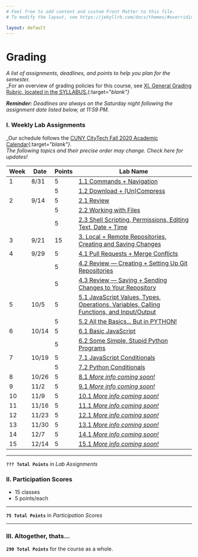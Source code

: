 ```yaml
---
# Feel free to add content and custom Front Matter to this file.
# To modify the layout, see https://jekyllrb.com/docs/themes/#overriding-theme-defaults

layout: default
---
```


# Grading
_A list of assignments, deadlines, and points to help you plan for the semester._  
_For an overview of grading policies for this course, see [XI. General Grading Rubric, located in the SYLLABUS.](index.html){:target="_blank"}_  

<div class="instructornote">
<p markdown="span"><em><b>Reminder:</b> Deadlines are always on the Saturday night following the assignment date listed below, at 11:59 PM.</em></p></div>
<!-- _**Reminder:** Deadlines are always on the Saturday night at 11:59 PM following the assignment date listed below._   -->

### I. Weekly Lab Assignments

_Our schedule follows the [CUNY CityTech Fall 2020 Academic Calendar](http://www.citytech.cuny.edu/registrar/docs/fall_2020.pdf){:target="_blank"}._   
_The following topics and their precise order may change. Check here for updates!_  

<div class="schedulingtable">
<table>
<colgroup>
<col width="5%" />
<col width="10%" />
<col width="5%" />
<col width="80%" />
</colgroup>
<thead>
<tr class="header">
<th>Week</th>
<th>Date</th>
<th>Points</th>
<th>Lab Name</th>
</tr>
</thead>
<tbody>
<tr>
<td markdown="span">1</td>
<td markdown="span">8/31</td>
<td markdown="span">5</td>
<td markdown="span"><a href="/Goldford-MTEC1003-OL04/schedule.html#w1" target="_blank">1.1 Commands + Navigation</a></td>
</tr>
<tr>
<td markdown="span"></td>
<td markdown="span"></td>
<td markdown="span">5</td>
<td markdown="span"><a href="/Goldford-MTEC1003-OL04/schedule.html#w1" target="_blank">1.2 Download + (Un)Compress</a></td>
</tr>
<tr>
<td markdown="span">2</td>
<td markdown="span">9/14</td>
<td markdown="span">5</td>
<td markdown="span"><a href="/Goldford-MTEC1003-OL04/schedule.html#w2" target="_blank">2.1 Review</a></td>
</tr>
<tr>
<td markdown="span"></td>
<td markdown="span"></td>
<td markdown="span">5</td>
<td markdown="span"><a href="/Goldford-MTEC1003-OL04/schedule.html#w2" target="_blank">2.2 Working with Files</a></td>
</tr>
<tr>
<td markdown="span"></td>
<td markdown="span"></td>
<td markdown="span">5</td>
<td markdown="span"><a href="/Goldford-MTEC1003-OL04/schedule.html#w2" target="_blank">2.3 Shell Scripting, Permissions, Editing Text, Date + Time</a></td>
</tr>
<tr>
<td markdown="span">3</td>
<td markdown="span">9/21</td>
<td markdown="span">15</td>
<td markdown="span"><a href="/Goldford-MTEC1003-OL04/schedule.html#w3" target="_blank">3. Local + Remote Repositories, Creating and Saving Changes</a></td>
</tr>
<tr>
<td markdown="span">4</td>
<td markdown="span">9/29</td>
<td markdown="span">5</td>
<td markdown="span"><a href="/Goldford-MTEC1003-OL04/schedule.html#w4" target="_blank">4.1 Pull Requests + Merge Conflicts</a></td>
</tr>
<tr>
<td markdown="span"></td>
<td markdown="span"></td>
<td markdown="span">5</td>
<td markdown="span"><a href="/Goldford-MTEC1003-OL04/schedule.html#w4" target="_blank">4.2 Review — Creating + Setting Up Git Repositories</a></td>
</tr>
<tr>
<td markdown="span"></td>
<td markdown="span"></td>
<td markdown="span">5</td>
<td markdown="span"><a href="/Goldford-MTEC1003-OL04/schedule.html#w4" target="_blank">4.3 Review — Saving + Sending Changes to Your Repository</a></td>
</tr>
<tr>
<td markdown="span">5</td>
<td markdown="span">10/5</td>
<td markdown="span">5</td>
<td markdown="span"><a href="/Goldford-MTEC1003-OL04/schedule.html#w5" target="_blank">5.1 JavaScript Values, Types, Operations, Variables, Calling Functions, and Input/Output</a></td>
</tr>
<tr>
<td markdown="span"></td>
<td markdown="span"></td>
<td markdown="span">5</td>
<td markdown="span"><a href="/Goldford-MTEC1003-OL04/schedule.html#w5" target="_blank">5.2 All the Basics... But in PYTHON!</a></td>
</tr>
<tr>
<td markdown="span">6</td>
<td markdown="span">10/14</td>
<td markdown="span">5</td>
<td markdown="span"><a href="/Goldford-MTEC1003-OL04/schedule.html#w6" target="_blank">6.1 Basic JavaScript</a></td>
</tr>
<tr>
<td markdown="span"></td>
<td markdown="span"></td>
<td markdown="span">5</td>
<td markdown="span"><a href="/Goldford-MTEC1003-OL04/schedule.html#w6" target="_blank">6.2 Some Simple, Stupid Python Programs</a></td>
</tr>
<tr>
<td markdown="span">7</td>
<td markdown="span">10/19</td>
<td markdown="span">5</td>
<td markdown="span"><a href="/Goldford-MTEC1003-OL04/schedule.html#w7" target="_blank">7.1 JavaScript Conditionals</a></td>
</tr>
<tr>
<td markdown="span"></td>
<td markdown="span"></td>
<td markdown="span">5</td>
<td markdown="span"><a href="/Goldford-MTEC1003-OL04/schedule.html#w7" target="_blank">7.2 Python Conditionals</a></td>
</tr>
<tr>
<td markdown="span">8</td>
<td markdown="span">10/26</td>
<td markdown="span">5</td>
<td markdown="span"><a href="/Goldford-MTEC1003-OL04/schedule.html#w8" target="_blank">8.1 <i>More info coming soon!</i></a></td>
</tr>
<tr>
<td markdown="span">9</td>
<td markdown="span">11/2</td>
<td markdown="span">5</td>
<td markdown="span"><a href="/Goldford-MTEC1003-OL04/schedule.html#w9" target="_blank">9.1 <i>More info coming soon!</i></a></td>
</tr>
<tr>
<td markdown="span">10</td>
<td markdown="span">11/9</td>
<td markdown="span">5</td>
<td markdown="span"><a href="/Goldford-MTEC1003-OL04/schedule.html#w10" target="_blank">10.1 <i>More info coming soon!</i></a></td>
</tr>
<tr>
<td markdown="span">11</td>
<td markdown="span">11/16</td>
<td markdown="span">5</td>
<td markdown="span"><a href="/Goldford-MTEC1003-OL04/schedule.html#w11" target="_blank">11.1 <i>More info coming soon!</i></a></td>
</tr>
<tr>
<td markdown="span">12</td>
<td markdown="span">11/23</td>
<td markdown="span">5</td>
<td markdown="span"><a href="/Goldford-MTEC1003-OL04/schedule.html#w12" target="_blank">12.1 <i>More info coming soon!</i></a></td>
</tr>
<tr>
<td markdown="span">13</td>
<td markdown="span">11/30</td>
<td markdown="span">5</td>
<td markdown="span"><a href="/Goldford-MTEC1003-OL04/schedule.html#w13" target="_blank">13.1 <i>More info coming soon!</i></a></td>
</tr>
<tr>
<td markdown="span">14</td>
<td markdown="span">12/7</td>
<td markdown="span">5</td>
<td markdown="span"><a href="/Goldford-MTEC1003-OL04/schedule.html#w14" target="_blank">14.1 <i>More info coming soon!</i></a></td>
</tr>
<tr>
<td markdown="span">15</td>
<td markdown="span">12/14</td>
<td markdown="span">5</td>
<td markdown="span"><a href="/Goldford-MTEC1003-OL04/schedule.html#w15" target="_blank">15.1 <i>More info coming soon!</i></a></td>
</tr>
</tbody>
</table>
</div>

* * *

**`??? Total Points`** in _Lab Assignments_


### II. Participation Scores

* 15 classes  
* 5 points/each  

* * *

**`75 Total Points`** in _Participation Scores_

* * *

### III. Altogether, thats...

**`290 Total Points`** for the course as a whole.
